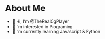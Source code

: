 # About Me
- 👋 Hi, I’m @TheRealOgPlayer
- 👀 I’m interested in Programing
- 🌱 I’m currently learning Javascript & Python

<!---
TheRealOgPlayer/TheRealOgPlayer is a ✨ special ✨ repository because its `README.md` (this file) appears on your GitHub profile.
You can click the Preview link to take a look at your changes.
--->
